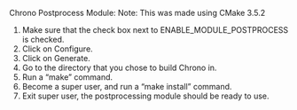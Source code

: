 Chrono Postprocess Module:
Note: This was made using CMake 3.5.2
1. Make sure that the check box next to ENABLE_MODULE_POSTPROCESS is checked.
2. Click on Configure.
3. Click on Generate.
4. Go to the directory that you chose to build Chrono in.
5. Run a “make” command.
6. Become a super user, and run a “make install” command.
7. Exit super user, the postprocessing module should be ready to use.
